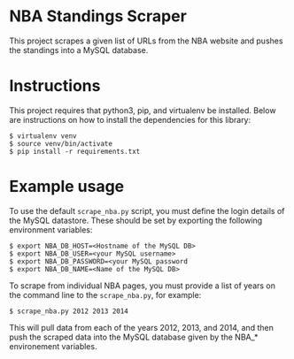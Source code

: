 # NBA Standings Scraper

This project scrapes a given list of URLs from the NBA website and pushes the standings into a MySQL database. 

Instructions
============
This project requires that python3, pip, and virtualenv be installed. Below are instructions on how to install the dependencies for this library:

```
$ virtualenv venv
$ source venv/bin/activate
$ pip install -r requirements.txt
```

Example usage
=============

To use the default `scrape_nba.py` script, you must define the login details of the MySQL datastore. These should be set by exporting the following environment variables:

```
$ export NBA_DB_HOST=<Hostname of the MySQL DB> 
$ export NBA_DB_USER=<your MySQL username>
$ export NBA_DB_PASSWORD=<your MySQL password
$ export NBA_DB_NAME=<Name of the MySQL DB>
```

To scrape from individual NBA pages, you must provide a list of years on the command line to the `scrape_nba.py`, for example:

```
$ scrape_nba.py 2012 2013 2014
```

This will pull data from each of the years 2012, 2013, and 2014, and then push the scraped data into the MySQL database given by the NBA_\* environement variables.


